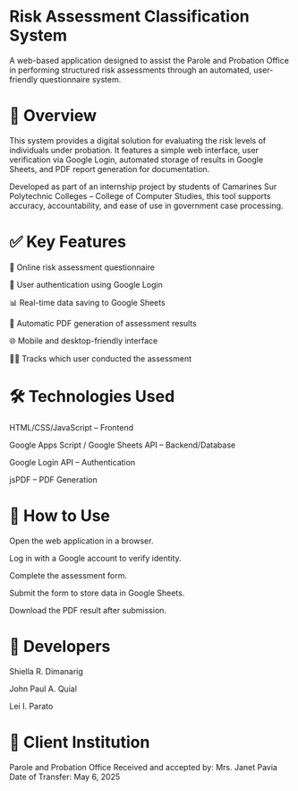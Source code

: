 # Risk Assessment Classification System
A web-based application designed to assist the Parole and Probation Office in performing structured risk assessments through an automated, user-friendly questionnaire system.

# 📌 Overview
This system provides a digital solution for evaluating the risk levels of individuals under probation. It features a simple web interface, user verification via Google Login, automated storage of results in Google Sheets, and PDF report generation for documentation.

Developed as part of an internship project by students of Camarines Sur Polytechnic Colleges – College of Computer Studies, this tool supports accuracy, accountability, and ease of use in government case processing.

# ✅ Key Features
📝 Online risk assessment questionnaire

🔐 User authentication using Google Login

📊 Real-time data saving to Google Sheets

📄 Automatic PDF generation of assessment results

🌐 Mobile and desktop-friendly interface

🧑‍💼 Tracks which user conducted the assessment

# 🛠 Technologies Used
HTML/CSS/JavaScript – Frontend

Google Apps Script / Google Sheets API – Backend/Database

Google Login API – Authentication

jsPDF – PDF Generation

# 🚀 How to Use
Open the web application in a browser.

Log in with a Google account to verify identity.

Complete the assessment form.

Submit the form to store data in Google Sheets.

Download the PDF result after submission.

# 👥 Developers
Shiella R. Dimanarig

John Paul A. Quial

Lei I. Parato


# 🏢 Client Institution
Parole and Probation Office
Received and accepted by: Mrs. Janet Pavia
Date of Transfer: May 6, 2025

